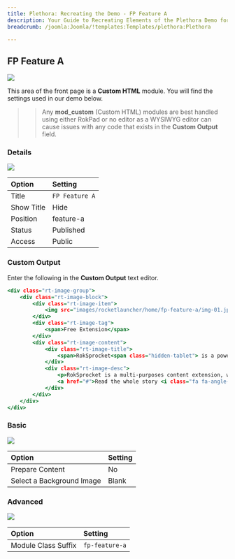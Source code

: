 ```yaml
---
title: Plethora: Recreating the Demo - FP Feature A
description: Your Guide to Recreating Elements of the Plethora Demo for Joomla
breadcrumb: /joomla:Joomla/!templates:Templates/plethora:Plethora

---
```


FP Feature A
-----

![][demo]

This area of the front page is a **Custom HTML** module. You will find the settings used in our demo below.

>> Any **mod_custom** (Custom HTML) modules are best handled using either RokPad or no editor as a WYSIWYG editor can cause issues with any code that exists in the **Custom Output** field.

### Details

![][demo2]

| Option      | Setting        |
| :---------- | :----------    |
| Title       | `FP Feature A` |
| Show Title  | Hide           |
| Position    | feature-a      |
| Status      | Published      |
| Access      | Public         |

### Custom Output

Enter the following in the **Custom Output** text editor.

~~~ .html
<div class="rt-image-group">
	<div class="rt-image-block">
		<div class="rt-image-item">
			<img src="images/rocketlauncher/home/fp-feature-a/img-01.jpg" alt="image" />
		</div>
		<div class="rt-image-tag">
			<span>Free Extension</span>
		</div>
		<div class="rt-image-content">
			<div class="rt-image-title">
				<span>RokSprocket<span class="hidden-tablet"> is a powerful, switchblade content extension</span>.</span>
			</div>		
			<div class="rt-image-desc">
				<p>RokSprocket is a multi-purposes content extension, with a custom, advanced and intuitive user interface<span class="hidden-tablet">, as well as several layout modes with numerous themes</span>.</p>
				<a href="#">Read the whole story <i class="fa fa-angle-double-right"></i></a>
			</div>				
		</div>	
	</div>	
</div>
~~~

### Basic

![][demo3]

| Option                    | Setting     |
| :----------               | :---------- |
| Prepare Content           | No          |
| Select a Background Image | Blank       |

### Advanced

![][demo4]

| Option              | Setting        |
| :----------         | :----------    |
| Module Class Suffix | `fp-feature-a` |

[demo]: assets/demo_6.jpeg
[demo2]: assets/demo_6a.jpeg
[demo3]: assets/demo_6b.jpeg
[demo4]: assets/demo_6c.jpeg
